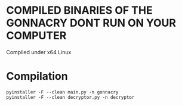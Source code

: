 # COMPILED BINARIES OF THE GONNACRY DONT RUN ON YOUR COMPUTER 


Compiled under x64 Linux

# Compilation


    pyinstaller -F --clean main.py -n gonnacry
    pyinstaller -F --clean decryptor.py -n decryptor
